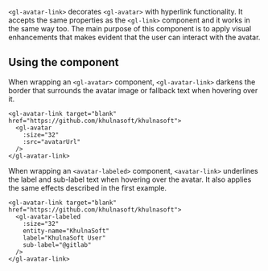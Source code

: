 `<gl-avatar-link>` decorates `<gl-avatar>` with hyperlink functionality. It accepts the same
properties as the `<gl-link>` component and it works in the same way too. The main purpose of this
component is to apply visual enhancements that makes evident that the user can interact with the
avatar.

## Using the component

When wrapping an `<gl-avatar>` component, `<gl-avatar-link>` darkens
the border that surrounds the avatar image or fallback text when hovering over it.

```vue
<gl-avatar-link target="blank" href="https://github.com/khulnasoft/khulnasoft">
  <gl-avatar
    :size="32"
    :src="avatarUrl"
  />
</gl-avatar-link>
```

When wrapping an `<avatar-labeled>` component, `<avatar-link>` underlines
the label and sub-label text when hovering over the avatar. It also applies the
same effects described in the first example.

```vue
<gl-avatar-link target="blank" href="https://github.com/khulnasoft/khulnasoft">
  <gl-avatar-labeled
    :size="32"
    entity-name="KhulnaSoft"
    label="KhulnaSoft User"
    sub-label="@gitlab"
  />
</gl-avatar-link>
```
